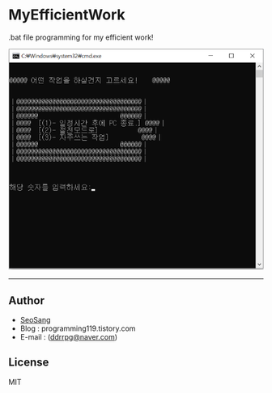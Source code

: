 # MyEfficientWork

.bat file programming  for my efficient work!

![main](/images/main.png)

---
## Author

- [SeoSang](https://github.com/SeoSang)
- Blog : programming119.tistory.com
- E-mail : (ddrrpg@naver.com)

## License

MIT